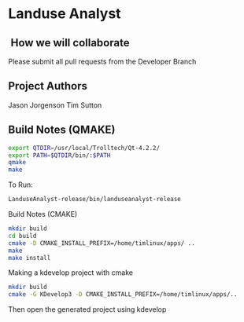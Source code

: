 # Landuse Analyst

##  How we will collaborate

Please submit all pull requests from the Developer Branch

## Project Authors

Jason Jorgenson
Tim Sutton

## Build Notes (QMAKE)

```BASH
export QTDIR=/usr/local/Trolltech/Qt-4.2.2/
export PATH=$QTDIR/bin/:$PATH
qmake
make
```

To Run:

```BASH
LanduseAnalyst-release/bin/landuseanalyst-release
```

Build Notes (CMAKE)

```BASH
mkdir build
cd build
cmake -D CMAKE_INSTALL_PREFIX=/home/timlinux/apps/ ..
make
make install
```

Making a kdevelop project with cmake

```BASH
mkdir build
cmake -G KDevelop3 -D CMAKE_INSTALL_PREFIX=/home/timlinux/apps/..
```

Then open the generated project using kdevelop
